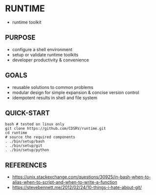 # RUNTIME
- runtime toolkit

## PURPOSE
- configure a shell environment
- setup or validate runtime toolkits
- developer productivity & convenience

## GOALS
- reusable solutions to common problems
- modular design for simple expansion & concise version control
- idempotent results in shell and file system

## QUICK-START

	bash # tested on linux only
	git clone https://github.com/CDSRV/runtime.git
	cd runtime
	# source the required components
	. ./bin/setup/bash 
	. ./bin/setup/git
	. ./bin/setup/python


## REFERENCES
- https://unix.stackexchange.com/questions/30925/in-bash-when-to-alias-when-to-script-and-when-to-write-a-function
- https://stevebennett.me/2012/02/24/10-things-i-hate-about-git/


